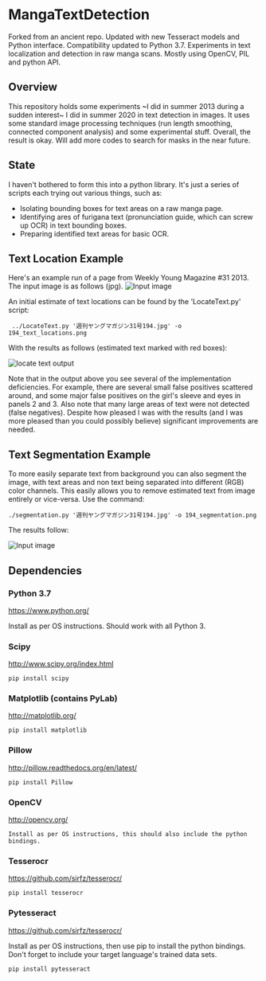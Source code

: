 MangaTextDetection
==================

Forked from an ancient repo. Updated with new Tesseract models and Python interface. Compatibility updated to Python 3.7.
Experiments in text localization and detection in raw manga scans. Mostly using OpenCV, PIL and python API.


Overview
--------
This repository holds some experiments ~I did in summer 2013 during a sudden interest~ I did in summer 2020 in text detection in images. It uses some standard image processing techniques (run length smoothing, connected component analysis) and some experimental stuff. Overall, the result is okay. Will add more codes to search for masks in the near future.

State
-----
I haven't bothered to form this into a python library. It's just a series of scripts each trying out various things, such as:
* Isolating bounding boxes for text areas on a raw manga page.
* Identifying ares of furigana text (pronunciation guide, which can screw up OCR) in text bounding boxes.
* Preparing identified text areas for basic OCR.


Text Location Example
---------------------
Here's an example run of a page from Weekly Young Magazine #31 2013. The input image is as follows (jpg).
![Input image](https://github.com/johnoneil/MangaTextDetection/blob/master/test/194.jpg?raw=true)

An initial estimate of text locations can be found by the 'LocateText.py' script:

```
 ../LocateText.py '週刊ヤングマガジン31号194.jpg' -o 194_text_locations.png
```

With the results as follows (estimated text marked with red boxes):

![locate text output](https://github.com/johnoneil/MangaTextDetection/blob/master/test/194_text_locations_thumb.png?raw=true)

Note that in the output above you see several of the implementation deficiencies. For example, there are several small false positives scattered around, and some major false positives on the girl's sleeve and eyes in panels 2 and 3.
Also note that many large areas of text were not detected (false negatives). Despite how pleased I was with the results (and I was more pleased than you could possibly believe) significant improvements are needed.

Text Segmentation Example
-------------------------
To more easily separate text from background you can also segment the image, with text areas and non text being separated into different (RGB) color channels. This easily allows you to remove estimated text from image entirely or vice-versa.
Use the command:
```
./segmentation.py '週刊ヤングマガジン31号194.jpg' -o 194_segmentation.png
```
The results follow:

![Input image](https://github.com/johnoneil/MangaTextDetection/blob/master/test/194_segmentation_thumb.png?raw=true)


Dependencies
-----------------------
### Python 3.7

https://www.python.org/

Install as per OS instructions. Should work with all Python 3.


### Scipy

http://www.scipy.org/index.html

```
pip install scipy
```

### Matplotlib (contains PyLab)

http://matplotlib.org/

```
pip install matplotlib
```

### Pillow

http://pillow.readthedocs.org/en/latest/

```
pip install Pillow
```

### OpenCV

http://opencv.org/

```
Install as per OS instructions, this should also include the python bindings.
```

### Tesserocr

https://github.com/sirfz/tesserocr/

```
pip install tesserocr
```

### Pytesseract

https://github.com/sirfz/tesserocr/

Install as per OS instructions, then use pip to install the python bindings.
Don't forget to include your target language's trained data sets.

```
pip install pytesseract
```
